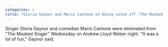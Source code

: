 ```yaml
---
categories: c
title: "Gloria Gaynor and Mario Cantone on being voted off ‘The Masked Singer’ how they kept it a secret from friends"
---
```

Singer Gloria Gaynor and comedian Mario Cantone were eliminated from "The Masked Singer" Wednesday on Andrew Lloyd Weber night. "It was a lot of fun," Gaynor said.